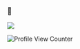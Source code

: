 ###  👋

![](https://thumbs.gfycat.com/RemarkableDeadlyHawaiianmonkseal-size_restricted.gif)

![Profile View Counter](https://komarev.com/ghpvc/?username=ArmsNA)
